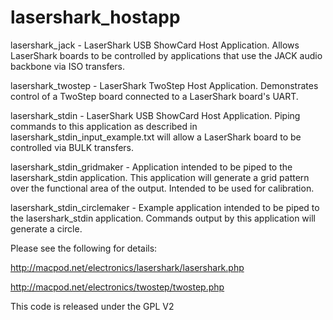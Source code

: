 lasershark_hostapp
===================

lasershark_jack - LaserShark USB ShowCard Host Application. Allows LaserShark boards to be controlled by applications that use the JACK audio backbone via ISO transfers.

lasershark_twostep - LaserShark TwoStep Host Application. Demonstrates control of a TwoStep board connected to a LaserShark board's UART.

lasershark_stdin - LaserShark USB ShowCard Host Application. Piping commands to this application as described in lasershark_stdin_input_example.txt will allow a LaserShark board to be controlled via BULK transfers.

lasershark_stdin_gridmaker - Application intended to be piped to the lasershark_stdin application.  This application will generate a grid pattern over the functional area of the output.  Intended to be used for calibration.

lasershark_stdin_circlemaker - Example application intended to be piped to the lasershark_stdin application. Commands output by this application will generate a circle.

Please see the following for details:

http://macpod.net/electronics/lasershark/lasershark.php

http://macpod.net/electronics/twostep/twostep.php

This code is released under the GPL V2 
